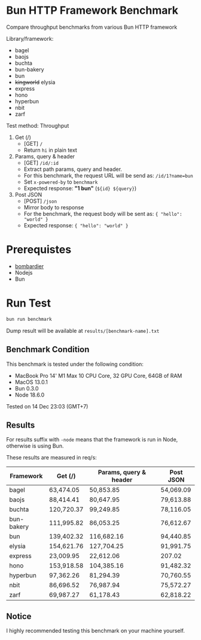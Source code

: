 # Bun HTTP Framework Benchmark
Compare throughput benchmarks from various Bun HTTP framework

Library/framework:
- bagel
- baojs
- buchta
- bun-bakery
- bun
- ~~kingworld~~ elysia
- express
- hono
- hyperbun
- nbit
- zarf

Test method:
Throughput
1. Get (/)
    - [GET] `/`
    - Return `hi` in plain text
2. Params, query & header
    - [GET] `/id/:id`
    - Extract path params, query and header.
    - For this benchmark, the request URL will be send as: `/id/1?name=bun`
    - Set `x-powered-by` to `benchmark`
    - Expected response: **"1 bun"** (`${id} ${query}`)
3. Post JSON
    - [POST] `/json`
    - Mirror body to response
    - For the benchmark, the request body will be sent as: `{ "hello": "world" }`
    - Expected response: `{ "hello": "world" }`

# Prerequistes
- [bombardier](https://github.com/codesenberg/bombardier)
- Nodejs
- Bun

# Run Test
```typescript
bun run benchmark
```

Dump result will be available at `results/[benchmark-name].txt`

## Benchmark Condition
This benchmark is tested under the following condition:
- MacBook Pro 14' M1 Max 10 CPU Core, 32 GPU Core, 64GB of RAM
- MacOS 13.0.1
- Bun 0.3.0
- Node 18.6.0

Tested on 14 Dec 23:03 (GMT+7)

## Results
For results suffix with `-node` means that the framework is run in Node, otherwise is using Bun.

These results are measured in req/s:

|  Framework       |  Get (/)    |  Params, query & header | Post JSON  |
| ---------------- | ----------- | ----------------------- | ---------- |
| bagel | 63,474.05 | 50,853.85 | 54,069.09 |
| baojs | 88,414.41 | 80,647.95 | 79,613.88 |
| buchta | 120,720.37 | 99,249.85 | 78,116.05 |
| bun-bakery | 111,995.82 | 86,053.25 | 76,612.67 |
| bun | 139,402.32 | 116,682.16 | 94,440.85 |
| elysia | 154,621.76 | 127,704.25 | 91,991.75 |
| express | 23,009.95 | 22,612.06 | 207.02 |
| hono | 153,918.58 | 104,385.16 | 91,482.32 |
| hyperbun | 97,362.26 | 81,294.39 | 70,760.55 |
| nbit | 86,696.52 | 76,987.94 | 75,572.27 |
| zarf | 69,987.27 | 61,178.43 | 62,818.22 |

## Notice
I highly recommended testing this benchmark on your machine yourself.
